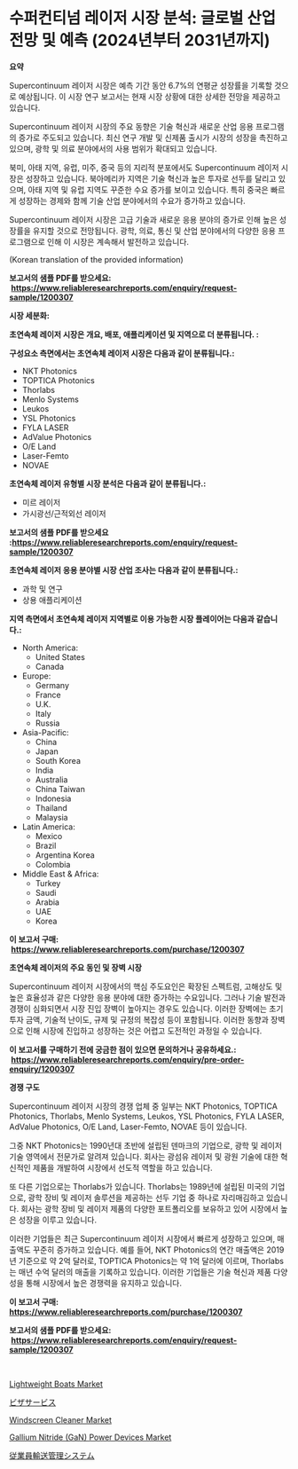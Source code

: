 <p><h1>수퍼컨티넘 레이저 시장 분석: 글로벌 산업 전망 및 예측 (2024년부터 2031년까지)</h1></p><p><strong>요약</strong></p>
<p><p>Supercontinuum 레이저 시장은 예측 기간 동안 6.7%의 연평균 성장률을 기록할 것으로 예상됩니다. 이 시장 연구 보고서는 현재 시장 상황에 대한 상세한 전망을 제공하고 있습니다.</p><p>Supercontinuum 레이저 시장의 주요 동향은 기술 혁신과 새로운 산업 응용 프로그램의 증가로 주도되고 있습니다. 최신 연구 개발 및 신제품 출시가 시장의 성장을 촉진하고 있으며, 광학 및 의료 분야에서의 사용 범위가 확대되고 있습니다.</p><p>북미, 아태 지역, 유럽, 미주, 중국 등의 지리적 분포에서도 Supercontinuum 레이저 시장은 성장하고 있습니다. 북아메리카 지역은 기술 혁신과 높은 투자로 선두를 달리고 있으며, 아태 지역 및 유럽 지역도 꾸준한 수요 증가를 보이고 있습니다. 특히 중국은 빠르게 성장하는 경제와 함께 기술 산업 분야에서의 수요가 증가하고 있습니다.</p><p>Supercontinuum 레이저 시장은 고급 기술과 새로운 응용 분야의 증가로 인해 높은 성장률을 유지할 것으로 전망됩니다. 광학, 의료, 통신 및 산업 분야에서의 다양한 응용 프로그램으로 인해 이 시장은 계속해서 발전하고 있습니다.</p><p>(Korean translation of the provided information)</p></p>
<p><strong>보고서의 샘플 PDF를 받으세요: &nbsp;<a href="https://www.reliableresearchreports.com/enquiry/request-sample/1200307">https://www.reliableresearchreports.com/enquiry/request-sample/1200307</a></strong></p>
<p><strong>시장 세분화:</strong></p>
<p><strong> 초연속체 레이저 시장은 개요, 배포, 애플리케이션 및 지역으로 더 분류됩니다. :</strong></p>
<p><strong>구성요소 측면에서는 초연속체 레이저 시장은 다음과 같이 분류됩니다.:</strong></p>
<p><ul><li>NKT Photonics</li><li>TOPTICA Photonics</li><li>Thorlabs</li><li>Menlo Systems</li><li>Leukos</li><li>YSL Photonics</li><li>FYLA LASER</li><li>AdValue Photonics</li><li>O/E Land</li><li>Laser-Femto</li><li>NOVAE</li></ul></p>
<p><strong> 초연속체 레이저 유형별 시장 분석은 다음과 같이 분류됩니다.:</strong></p>
<p><ul><li>미르 레이저</li><li>가시광선/근적외선 레이저</li></ul></p>
<p><strong>보고서의 샘플 PDF를 받으세요 :<a href="https://www.reliableresearchreports.com/enquiry/request-sample/1200307">https://www.reliableresearchreports.com/enquiry/request-sample/1200307</a></strong></p>
<p><strong> 초연속체 레이저 응용 분야별 시장 산업 조사는 다음과 같이 분류됩니다.:</strong></p>
<p><ul><li>과학 및 연구</li><li>상용 애플리케이션</li></ul></p>
<p><strong>지역 측면에서 초연속체 레이저 지역별로 이용 가능한 시장 플레이어는 다음과 같습니다.:</strong></p>
<p><ul>
    <li>
        North America:
        <ul>
            <li>United States</li>
            <li>Canada</li>
        </ul>
    </li>
    <li>
        Europe:
        <ul>
            <li>Germany</li>
            <li>France</li>
            <li>U.K.</li>
            <li>Italy</li>
            <li>Russia</li>
        </ul>
    </li>
    <li>
        Asia-Pacific:
        <ul>
            <li>China</li>
            <li>Japan</li>
            <li>South Korea</li>
            <li>India</li>
            <li>Australia</li>
            <li>China Taiwan</li>
            <li>Indonesia</li>
            <li>Thailand</li>
            <li>Malaysia</li>
        </ul>
    </li>
    <li>
        Latin America:
        <ul>
            <li>Mexico</li>
            <li>Brazil</li>
            <li>Argentina Korea</li>
            <li>Colombia</li>
        </ul>
    </li>
    <li>
        Middle East & Africa:
        <ul>
            <li>Turkey</li>
            <li>Saudi</li>
            <li>Arabia</li>
            <li>UAE</li>
            <li>Korea</li>
        </ul>
    </li>
    </ul></p>
<p><strong>이 보고서 구매: &nbsp;<a href="https://www.reliableresearchreports.com/purchase/1200307">https://www.reliableresearchreports.com/purchase/1200307</a></strong></p>
<p><strong>초연속체 레이저의 주요 동인 및 장벽 시장</strong></p>
<p><p>Supercontinuum 레이저 시장에서의 핵심 주도요인은 확장된 스펙트럼, 고해상도 및 높은 효율성과 같은 다양한 응용 분야에 대한 증가하는 수요입니다. 그러나 기술 발전과 경쟁이 심화되면서 시장 진입 장벽이 높아지는 경우도 있습니다. 이러한 장벽에는 초기 투자 금액, 기술적 난이도, 규제 및 규정의 복잡성 등이 포함됩니다. 이러한 동향과 장벽으로 인해 시장에 진입하고 성장하는 것은 어렵고 도전적인 과정일 수 있습니다.</p></p>
<p><strong>이 보고서를 구매하기 전에 궁금한 점이 있으면 문의하거나 공유하세요.: &nbsp;<a href="https://www.reliableresearchreports.com/enquiry/pre-order-enquiry/1200307">https://www.reliableresearchreports.com/enquiry/pre-order-enquiry/1200307</a></strong></p>
<p><strong>경쟁 구도</strong></p>
<p><p>Supercontinuum 레이저 시장의 경쟁 업체 중 일부는 NKT Photonics, TOPTICA Photonics, Thorlabs, Menlo Systems, Leukos, YSL Photonics, FYLA LASER, AdValue Photonics, O/E Land, Laser-Femto, NOVAE 등이 있습니다. </p><p>그중 NKT Photonics는 1990년대 초반에 설립된 덴마크의 기업으로, 광학 및 레이저 기술 영역에서 전문가로 알려져 있습니다. 회사는 광섬유 레이저 및 광원 기술에 대한 혁신적인 제품을 개발하여 시장에서 선도적 역할을 하고 있습니다.</p><p>또 다른 기업으로는 Thorlabs가 있습니다. Thorlabs는 1989년에 설립된 미국의 기업으로, 광학 장비 및 레이저 솔루션을 제공하는 선두 기업 중 하나로 자리매김하고 있습니다. 회사는 광학 장비 및 레이저 제품의 다양한 포트폴리오를 보유하고 있어 시장에서 높은 성장을 이루고 있습니다.</p><p>이러한 기업들은 최근 Supercontinuum 레이저 시장에서 빠르게 성장하고 있으며, 매출액도 꾸준히 증가하고 있습니다. 예를 들어, NKT Photonics의 연간 매출액은 2019년 기준으로 약 2억 달러로, TOPTICA Photonics는 약 1억 달러에 이르며, Thorlabs는 매년 수억 달러의 매출을 기록하고 있습니다. 이러한 기업들은 기술 혁신과 제품 다양성을 통해 시장에서 높은 경쟁력을 유지하고 있습니다.</p></p>
<p><strong>이 보고서 구매: &nbsp; <a href="https://www.reliableresearchreports.com/purchase/1200307">https://www.reliableresearchreports.com/purchase/1200307</a></strong></p>
<p><strong>보고서의 샘플 PDF를 받으세요: &nbsp;<a href="https://www.reliableresearchreports.com/enquiry/request-sample/1200307">https://www.reliableresearchreports.com/enquiry/request-sample/1200307</a></strong><strong></strong></p>
<p>&nbsp;</p>
<p><p><a href="https://issuu.com/reportprime-2/docs/lightweight-boats-market-size-2030.pptx">Lightweight Boats Market</a></p><p><a href="https://github.com/moulafa/Market-Research-Report-List-1/blob/main/690693012762.md">ビザサービス</a></p><p><a href="https://angry-finch-aaf.notion.site/Windscreen-Cleaner-Market-Size-Evaluating-its-Market-Trends-Growth-and-Projections-2024-2031-845f3e2bef3742aa910681e8747873fc">Windscreen Cleaner Market</a></p><p><a href="https://github.com/juniordelafrance/Market-Research-Report-List-2/blob/main/gallium-nitride-gan-power-devices-market.md">Gallium Nitride (GaN) Power Devices Market</a></p><p><a href="https://github.com/SantosDicki04/Market-Research-Report-List-1/blob/main/977690612763.md">従業員輸送管理システム</a></p></p>
